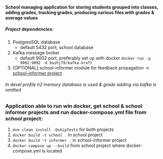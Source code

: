 #### School managing application for storing students grouped into classes, adding grades, tracking grades, producing various files with grades & average values

##### Project dependencies:

1. PostgresSQL database
    - default 5432 port, school database
2. Kafka message broker
    - default 9002 port, preferably set up with docker `docker run -p 9092:9092 -d bashj79/kafka-kraft`
3. [OPTIONAL] school-informer module for feedback
   propagation -> [school-informer project](https://github.com/macmuzyka/school-informer)

###### In devel profile h2 memory database is used & grade adding via kafka is omitted

### Application able to run win docker, get school & school informer projects and run docker-compose.yml file from school project:

1. `mvn clean install -DskipTests` for both projects
2. `docker build -t school .` in school project
3. `docker build -t informer .` in school-informer project
4. `docker-compose up --build` from school project where docker-compose.yml is located 

